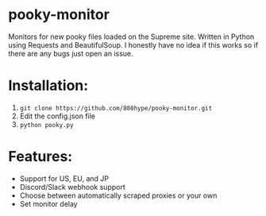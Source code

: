 # pooky-monitor
Monitors for new pooky files loaded on the Supreme site. Written in Python using Requests and BeautifulSoup. I honestly have no idea if this works so if there are any bugs just open an issue.

# Installation:
1. ```git clone https://github.com/808hype/pooky-monitor.git```
2. Edit the config.json file
3. ```python pooky.py```

# Features:
- Support for US, EU, and JP
- Discord/Slack webhook support
- Choose between automatically scraped proxies or your own
- Set monitor delay
